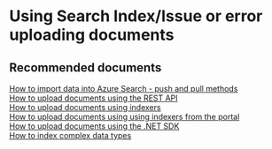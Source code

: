<properties
	pageTitle="Using Search Index/Issue or error uploading documents"
	description="Using Search Index/Issue or error uploading documents"
	service="microsoft.search"
	resource="searchservices"
	authors="betorres"
	selfHelpType="generic"
	supportTopicIds="32335648"
	resourceTags=""
	productPesIds=""
	cloudEnvironments="public"
/>

# Using Search Index/Issue or error uploading documents
 
## **Recommended documents**
[How to import data into Azure Search - push and pull methods](https://azure.microsoft.com/en-us/documentation/articles/search-what-is-data-import/) <br>
[How to upload documents using the REST API]([https://msdn.microsoft.com/en-us/library/azure/dn798930.aspx) <br>
[How to upload documents using indexers](https://msdn.microsoft.com/en-us/library/azure/dn946891.aspx) <br>
[How to upload documents using using indexers from the portal](https://azure.microsoft.com/en-us/documentation/articles/search-import-data-portal/) <br>
[How to upload documents using the .NET SDK](https://azure.microsoft.com/en-us/documentation/articles/search-howto-dotnet-sdk/#core-scenarios) <br>
[How to index complex data types](https://azure.microsoft.com/en-us/documentation/articles/search-howto-complex-data-types/)
